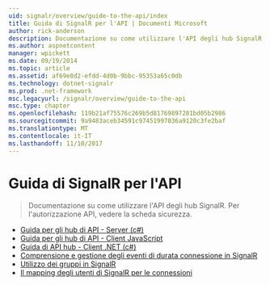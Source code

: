 ```yaml
---
uid: signalr/overview/guide-to-the-api/index
title: Guida di SignalR per l'API | Documenti Microsoft
author: rick-anderson
description: Documentazione su come utilizzare l'API degli hub SignalR. Per l'autorizzazione API, vedere la scheda sicurezza.
ms.author: aspnetcontent
manager: wpickett
ms.date: 09/19/2014
ms.topic: article
ms.assetid: af69e8d2-efdd-4d0b-9bbc-95353a65c0db
ms.technology: dotnet-signalr
ms.prod: .net-framework
msc.legacyurl: /signalr/overview/guide-to-the-api
msc.type: chapter
ms.openlocfilehash: 119b21af75576c269b5d81769897281bd05b2986
ms.sourcegitcommit: 9a9483aceb34591c97451997036a9120c3fe2baf
ms.translationtype: MT
ms.contentlocale: it-IT
ms.lasthandoff: 11/10/2017
---
```

<a name="signalr-guide-to-the-api"></a>Guida di SignalR per l'API
====================
> Documentazione su come utilizzare l'API degli hub SignalR. Per l'autorizzazione API, vedere la scheda sicurezza.


- [Guida per gli hub di API - Server (c#)](hubs-api-guide-server.md)
- [Guida per gli hub di API - Client JavaScript](hubs-api-guide-javascript-client.md)
- [Guida di API hub - Client .NET (c#)](hubs-api-guide-net-client.md)
- [Comprensione e gestione degli eventi di durata connessione in SignalR](handling-connection-lifetime-events.md)
- [Utilizzo dei gruppi in SignalR](working-with-groups.md)
- [Il mapping degli utenti di SignalR per le connessioni](mapping-users-to-connections.md)
